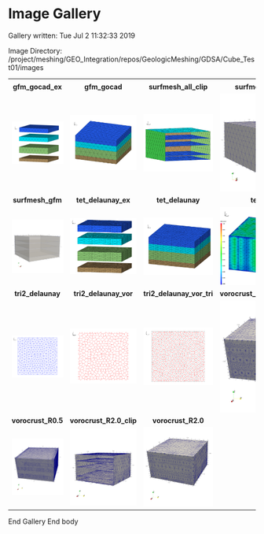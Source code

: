 # Image Gallery 

Gallery written: Tue Jul  2 11:32:33 2019

Image Directory: /project/meshing/GEO_Integration/repos/GeologicMeshing/GDSA/Cube_Test01/images


|  |  |  |   | 
| :---: | :---: | :---: | :---:  | 
|  |  |  |   | 
|  **gfm_gocad_ex** |  **gfm_gocad** |  **surfmesh_all_clip** |  **surfmesh_gfm_clip**  | 
| <img width="300" src="gfm_gocad_ex.png"> | <img width="300" src="gfm_gocad.png"> | <img width="300" src="surfmesh_all_clip.png"> | <img width="300" src="surfmesh_gfm_clip.png">  | 
|  **surfmesh_gfm** |  **tet_delaunay_ex** |  **tet_delaunay** |  **tet_vorvol**  | 
| <img width="300" src="surfmesh_gfm.png"> | <img width="300" src="tet_delaunay_ex.png"> | <img width="300" src="tet_delaunay.png"> | <img width="300" src="tet_vorvol.png">  | 
|  **tri2_delaunay** |  **tri2_delaunay_vor** |  **tri2_delaunay_vor_tri** |  **vorocrust_non_manifold_off**  | 
| <img width="300" src="tri2_delaunay.png"> | <img width="300" src="tri2_delaunay_vor.png"> | <img width="300" src="tri2_delaunay_vor_tri.png"> | <img width="300" src="vorocrust_non_manifold_off.png">  | 
|  **vorocrust_R0.5** |  **vorocrust_R2.0_clip** |  **vorocrust_R2.0**  | 
| <img width="300" src="vorocrust_R0.5.png"> | <img width="300" src="vorocrust_R2.0_clip.png"> | <img width="300" src="vorocrust_R2.0.png">  | 


 End Gallery 
End body